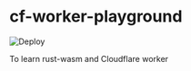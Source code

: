 # cf-worker-playground

![Deploy](https://github.com/alank976/cf-worker-playground/workflows/Deploy/badge.svg?branch=master)

To learn rust-wasm and Cloudflare worker
